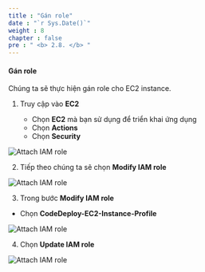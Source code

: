 ```yaml
---
title : "Gán role"
date : "`r Sys.Date()`"
weight : 8
chapter : false
pre : " <b> 2.8. </b> "
---
```


#### Gán role

Chúng ta sẽ thực hiện gán role cho EC2 instance.

1. Truy cập vào **EC2**
    
    - Chọn **EC2** mà bạn sử dụng để triển khai ứng dụng
    - Chọn **Actions**
    - Chọn **Security**

![Attach IAM role](/images/2/2.8/0001.png)


2. Tiếp theo chúng ta sẽ chọn **Modify IAM role**

![Attach IAM role](/images/2/2.8/0002.png)

3. Trong bước **Modify IAM role**

- Chọn **CodeDeploy-EC2-Instance-Profile**

![Attach IAM role](/images/2/2.8/0003.png)

4. Chọn **Update IAM role**

![Attach IAM role](/images/2/2.8/0004.png)